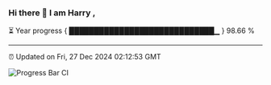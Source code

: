 ### Hi there 👋 I am Harry , 

⏳ Year progress { █████████████████████████████▁ } 98.66 %

---

⏰ Updated on Fri, 27 Dec 2024 02:12:53 GMT

![Progress Bar CI](https://github.com/duykhang68/duykhang68/workflows/Progress%20Bar%20CI/badge.svg)
